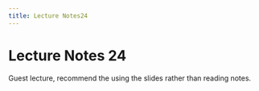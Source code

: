 ```yaml
---
title: Lecture Notes24
---
```

# Lecture Notes 24

Guest lecture, recommend the using the slides rather than reading notes.